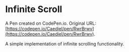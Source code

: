 # Infinite Scroll

A Pen created on CodePen.io. Original URL: [https://codepen.io/Caediel/pen/RwrBrwv](https://codepen.io/Caediel/pen/RwrBrwv).

A simple implementation of infinite scrolling  functionality.
